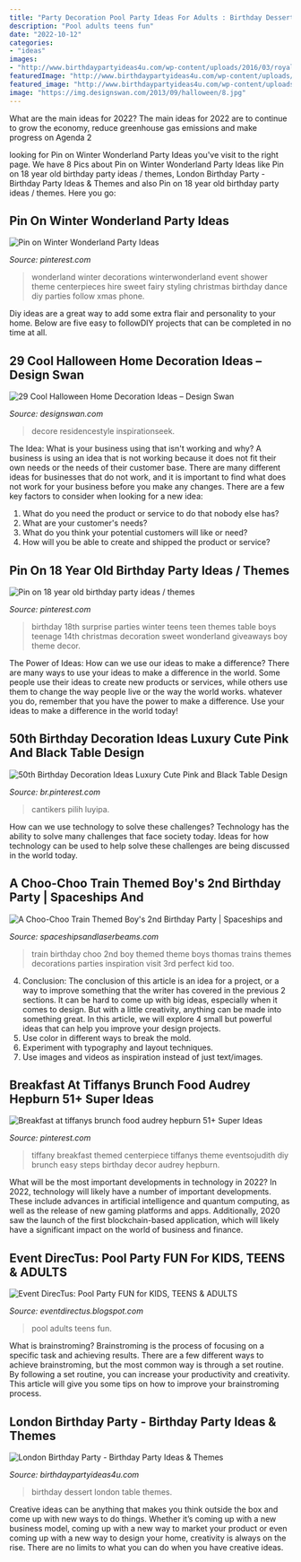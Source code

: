 ```yaml
---
title: "Party Decoration Pool Party Ideas For Adults : Birthday Dessert London Table Themes"
description: "Pool adults teens fun"
date: "2022-10-12"
categories:
- "ideas"
images:
- "http://www.birthdaypartyideas4u.com/wp-content/uploads/2016/03/royal-london-birthday-dessert-table-550x797.jpg"
featuredImage: "http://www.birthdaypartyideas4u.com/wp-content/uploads/2016/03/royal-london-birthday-dessert-table-550x797.jpg"
featured_image: "http://www.birthdaypartyideas4u.com/wp-content/uploads/2016/03/royal-london-birthday-dessert-table-550x797.jpg"
image: "https://img.designswan.com/2013/09/halloween/8.jpg"
---
```



What are the main ideas for 2022?
The main ideas for 2022 are to continue to grow the economy, reduce greenhouse gas emissions and make progress on Agenda 2
	

		
looking for Pin on Winter Wonderland Party Ideas you've visit to the right page. We have 8 Pics about Pin on Winter Wonderland Party Ideas like Pin on 18 year old birthday party ideas / themes, London Birthday Party - Birthday Party Ideas &amp; Themes and also Pin on 18 year old birthday party ideas / themes. Here you go:
		
    
## Pin On Winter Wonderland Party Ideas

<img loading=lazy src="https://i.pinimg.com/736x/2f/92/c1/2f92c1130b0d91f907de9ea964e77564--wonderland-party-winter-wonderland.jpg" onerror="this.onerror=null;this.src='https://tse4.mm.bing.net/th?id=OIP.1TpLuj80ipnVpf7XxVOSqQHaJ3&amp;pid=15.1';" alt="Pin on Winter Wonderland Party Ideas">

_Source: pinterest.com_

>wonderland winter decorations winterwonderland event shower theme centerpieces hire sweet fairy styling christmas birthday dance diy parties follow xmas phone. 

	

Diy ideas are a great way to add some extra flair and personality to your home. Below are five easy to followDIY projects that can be completed in no time at all.

    
## 29 Cool Halloween Home Decoration Ideas – Design Swan

<img loading=lazy src="https://img.designswan.com/2013/09/halloween/8.jpg" onerror="this.onerror=null;this.src='https://tse2.mm.bing.net/th?id=OIP.CYeWHXgeHdtesKWI_7nfEwHaJ4&amp;pid=15.1';" alt="29 Cool Halloween Home Decoration Ideas – Design Swan">

_Source: designswan.com_

>decore residencestyle inspirationseek. 

	

The Idea: What is your business using that isn't working and why?
A business is using an idea that is not working because it does not fit their own needs or the needs of their customer base. There are many different ideas for businesses that do not work, and it is important to find what does not work for your business before you make any changes. There are a few key factors to consider when looking for a new idea:
1) What do you need the product or service to do that nobody else has?
2) What are your customer's needs?
3) What do you think your potential customers will like or need?
4) How will you be able to create and shipped the product or service?

    
## Pin On 18 Year Old Birthday Party Ideas / Themes

<img loading=lazy src="https://i.pinimg.com/736x/a1/50/c6/a150c6fee3642dddbcf5054cc5e35986--birthday-table-st-birthday.jpg" onerror="this.onerror=null;this.src='https://tse3.mm.bing.net/th?id=OIP.fnOi0xnJStOO4kbjDs0JxgHaJ3&amp;pid=15.1';" alt="Pin on 18 year old birthday party ideas / themes">

_Source: pinterest.com_

>birthday 18th surprise parties winter teens teen themes table boys teenage 14th christmas decoration sweet wonderland giveaways boy theme decor. 

	

The Power of Ideas: How can we use our ideas to make a difference?
There are many ways to use your ideas to make a difference in the world. Some people use their ideas to create new products or services, while others use them to change the way people live or the way the world works. whatever you do, remember that you have the power to make a difference. Use your ideas to make a difference in the world today!

    
## 50th Birthday Decoration Ideas Luxury Cute Pink And Black Table Design

<img loading=lazy src="https://i.pinimg.com/736x/25/40/a6/2540a621a0852fa607a0944ae038b3c8.jpg" onerror="this.onerror=null;this.src='https://tse3.mm.bing.net/th?id=OIP.Mexlm1AVdd754LrAqOMu9AHaJ4&amp;pid=15.1';" alt="50th Birthday Decoration Ideas Luxury Cute Pink and Black Table Design">

_Source: br.pinterest.com_

>cantikers pilih luyipa. 

	

How can we use technology to solve these challenges?
Technology has the ability to solve many challenges that face society today. Ideas for how technology can be used to help solve these challenges are being discussed in the world today.

    
## A Choo-Choo Train Themed Boy&#039;s 2nd Birthday Party | Spaceships And

<img loading=lazy src="https://spaceshipsandlaserbeams.com/wp-content/uploads/2015/09/vintage-train-birthday-party-ideas.jpg.jpg" onerror="this.onerror=null;this.src='https://tse4.mm.bing.net/th?id=OIP.OeAUz8mAzfx6I7NQIovDsgHaLH&amp;pid=15.1';" alt="A Choo-Choo Train Themed Boy&#039;s 2nd Birthday Party | Spaceships and">

_Source: spaceshipsandlaserbeams.com_

>train birthday choo 2nd boy themed theme boys thomas trains themes decorations parties inspiration visit 3rd perfect kid too. 

	

4. Conclusion: The conclusion of this article is an idea for a project, or a way to improve something that the writer has covered in the previous 2 sections.
It can be hard to come up with big ideas, especially when it comes to design. But with a little creativity, anything can be made into something great. In this article, we will explore 4 small but powerful ideas that can help you improve your design projects.
1. Use color in different ways to break the mold.
2. Experiment with typography and layout techniques.
3. Use images and videos as inspiration instead of just text/images.

    
## Breakfast At Tiffanys Brunch Food Audrey Hepburn 51+ Super Ideas

<img loading=lazy src="https://i.pinimg.com/736x/1f/4b/62/1f4b629c8916a337ea289bd2ce595a25.jpg" onerror="this.onerror=null;this.src='https://tse3.mm.bing.net/th?id=OIP.Hq65w9xeWyjkg954xHjwFgAAAA&amp;pid=15.1';" alt="Breakfast at tiffanys brunch food audrey hepburn 51+ Super Ideas">

_Source: pinterest.com_

>tiffany breakfast themed centerpiece tiffanys theme eventsojudith diy brunch easy steps birthday decor audrey hepburn. 

	

What will be the most important developments in technology in 2022?
In 2022, technology will likely have a number of important developments. These include advances in artificial intelligence and quantum computing, as well as the release of new gaming platforms and apps. Additionally, 2020 saw the launch of the first blockchain-based application, which will likely have a significant impact on the world of business and finance.

    
## Event DirecTus: Pool Party FUN For KIDS, TEENS &amp; ADULTS

<img loading=lazy src="https://1.bp.blogspot.com/-iPbDsubNbeI/TvPu1r710qI/AAAAAAAAFsk/1Dje0dmKm6Y/s1600/Pool%2BParty%2BFun%2B15.JPG" onerror="this.onerror=null;this.src='https://tse2.mm.bing.net/th?id=OIP.lr-MGX7RTwgZh3XFthre1AHaLH&amp;pid=15.1';" alt="Event DirecTus: Pool Party FUN for KIDS, TEENS &amp; ADULTS">

_Source: eventdirectus.blogspot.com_

>pool adults teens fun. 

	

What is brainstroming? Brainstroming is the process of focusing on a specific task and achieving results. There are a few different ways to achieve brainstroming, but the most common way is through a set routine. By following a set routine, you can increase your productivity and creativity. This article will give you some tips on how to improve your brainstroming process.

    
## London Birthday Party - Birthday Party Ideas &amp; Themes

<img loading=lazy src="http://www.birthdaypartyideas4u.com/wp-content/uploads/2016/03/royal-london-birthday-dessert-table-550x797.jpg" onerror="this.onerror=null;this.src='https://tse1.mm.bing.net/th?id=OIP.ThqYBZSnEVWBAnCwD6JtIQHaKu&amp;pid=15.1';" alt="London Birthday Party - Birthday Party Ideas &amp; Themes">

_Source: birthdaypartyideas4u.com_

>birthday dessert london table themes. 

	

Creative ideas can be anything that makes you think outside the box and come up with new ways to do things. Whether it’s coming up with a new business model, coming up with a new way to market your product or even coming up with a new way to design your home, creativity is always on the rise. There are no limits to what you can do when you have creative ideas.

